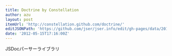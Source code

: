 ```yaml
---
title: Doctrine by Constellation
author: azu
layout: post
itemUrl: 'http://constellation.github.com/doctrine/'
editJSONPath: 'https://github.com/jser/jser.info/edit/gh-pages/data/2012/05/index.json'
date: '2012-05-15T17:16:00Z'
---
```

JSDocパーサーライブラリ
